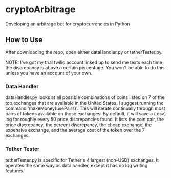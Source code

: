 # cryptoArbitrage
Developing an arbitrage bot for cryptocurrencies in Python


## How to Use
After downloading the repo, open either dataHandler.py or tetherTester.py. 

NOTE: I've got my trial twilio account linked up to send me texts each time the discrepancy is above a certain percentage. You won't be able to do this unless you have an account of your own. 

### Data Handler
dataHandler.py looks at all possible combinations of coins listed on 7 of the top exchanges that are available in the United States. I suggest running the command 'makeMoney(usePairs)'. This will iterate continually through most pairs of tokens available on those exchanges. By default, it will save a (.csv) log for roughly every 50 price discrepancies found. It lists the coin pair, the price discrepancy, the percent discrepancy, the cheap exchange, the expensive exchange, and the average cost of the token over the 7 exchanges.

### Tether Tester
tetherTester.py is specific for Tether's 4 largest (non-USD) exchanges. It operates the same way as data handler, except it has no log writing features.
